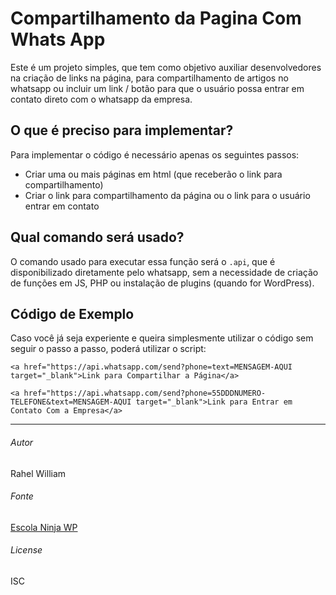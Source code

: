 # Compartilhamento da Pagina Com Whats App
Este é um projeto simples, que tem como objetivo auxiliar desenvolvedores na criação de links na página, para compartilhamento de artigos no whatsapp ou incluir um link / botão para que o usuário possa entrar em contato direto com o whatsapp da empresa.

## O que é preciso para implementar?
Para implementar o código é necessário apenas os seguintes passos:

* Criar uma ou mais páginas em html (que receberão o link para compartilhamento)
* Criar o link para compartilhamento da página ou o link para o usuário entrar em contato

## Qual comando será usado?
O comando usado para executar essa função será o `.api`, que é disponibilizado diretamente pelo whatsapp, sem a necessidade de criação de funções em JS, PHP ou instalação de plugins (quando for WordPress).

## Código de Exemplo
Caso você já seja experiente e queira simplesmente utilizar o código sem seguir o passo a passo, poderá utilizar o script:

```
<a href="https://api.whatsapp.com/send?phone=text=MENSAGEM-AQUI target="_blank">Link para Compartilhar a Página</a>

<a href="https://api.whatsapp.com/send?phone=55DDDNUMERO-TELEFONE&text=MENSAGEM-AQUI target="_blank">Link para Entrar em Contato Com a Empresa</a>
```

***

###### Autor
Rahel William

###### Fonte
[Escola Ninja WP](https://www.youtube.com/watch?v=T4wTeBZRXZQ)

###### License
ISC

